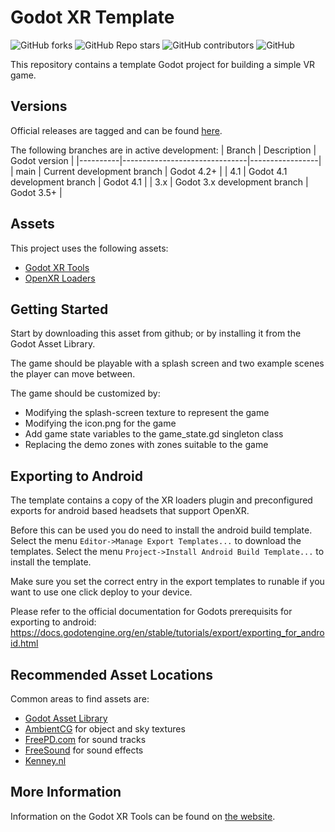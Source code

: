 # Godot XR Template

![GitHub forks](https://img.shields.io/github/forks/godotvr/godot-xr-template?style=plastic)
![GitHub Repo stars](https://img.shields.io/github/stars/godotvr/godot-xr-template?style=plastic)
![GitHub contributors](https://img.shields.io/github/contributors/godotvr/godot-xr-template?style=plastic)
![GitHub](https://img.shields.io/github/license/godotvr/godot-xr-template?style=plastic)

This repository contains a template Godot project for building a simple VR game.

## Versions

Official releases are tagged and can be found [here](https://github.com/GodotVR/godot-xr-template/releases).

The following branches are in active development:
| Branch | Description | Godot version |
|----------|-------------------------------|-----------------|
| main | Current development branch | Godot 4.2+ |
| 4.1 | Godot 4.1 development branch | Godot 4.1 |
| 3.x | Godot 3.x development branch | Godot 3.5+ |

## Assets

This project uses the following assets:

- [Godot XR Tools](https://godotengine.org/asset-library/asset/1515)
- [OpenXR Loaders](https://github.com/GodotVR/godot_openxr_loaders)

## Getting Started

Start by downloading this asset from github; or by installing it from the Godot
Asset Library.

The game should be playable with a splash screen and two example scenes the player
can move between.

The game should be customized by:

- Modifying the splash-screen texture to represent the game
- Modifying the icon.png for the game
- Add game state variables to the game_state.gd singleton class
- Replacing the demo zones with zones suitable to the game

## Exporting to Android

The template contains a copy of the XR loaders plugin
and preconfigured exports for android based headsets that support OpenXR.

Before this can be used you do need to install the android build template.
Select the menu `Editor->Manage Export Templates...` to download the templates.
Select the menu `Project->Install Android Build Template...` to install the template.

Make sure you set the correct entry in the export templates to runable
if you want to use one click deploy to your device.

Please refer to the official documentation for Godots prerequisits for exporting to android:
<https://docs.godotengine.org/en/stable/tutorials/export/exporting_for_android.html>

## Recommended Asset Locations

Common areas to find assets are:

- [Godot Asset Library](https://godotengine.org/asset-library/asset)
- [AmbientCG](https://ambientcg.com/) for object and sky textures
- [FreePD.com](https://freepd.com/) for sound tracks
- [FreeSound](https://freesound.org/) for sound effects
- [Kenney.nl](https://kenney.nl/)

## More Information

Information on the Godot XR Tools can be found on [the website](https://godotvr.github.io/godot-xr-tools/).
